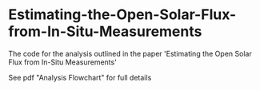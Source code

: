 # Estimating-the-Open-Solar-Flux-from-In-Situ-Measurements
The code for the analysis outlined in the paper 'Estimating the Open Solar Flux from In-Situ Measurements'

See pdf "Analysis Flowchart" for full details
